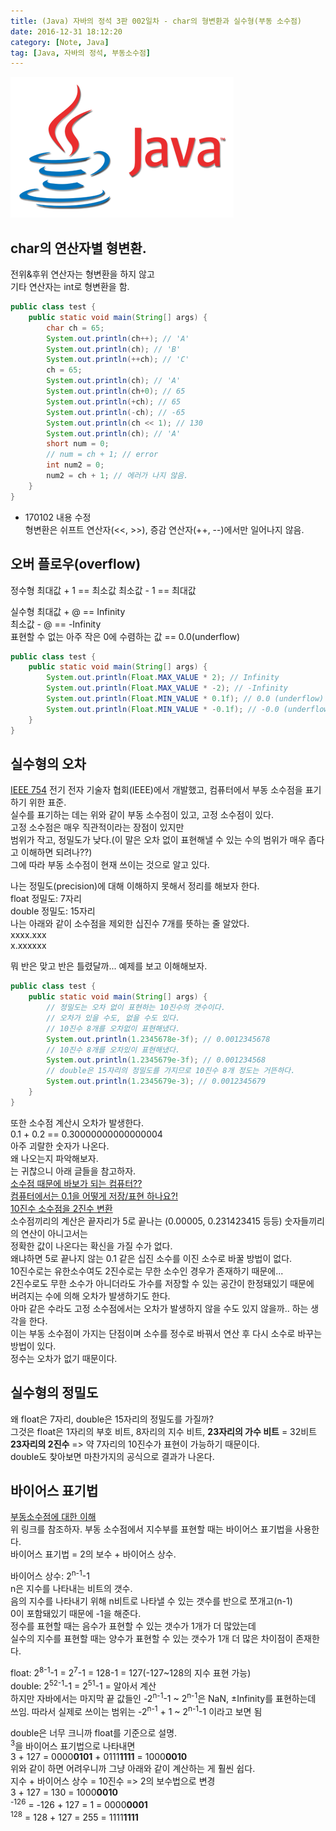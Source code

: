 ```yaml
---
title: (Java) 자바의 정석 3판 002일차 - char의 형변환과 실수형(부동 소수점)
date: 2016-12-31 18:12:20
category: [Note, Java]
tag: [Java, 자바의 정석, 부동소수점]
---
```

![](Java-study-002day/thumb.png)

## char의 연산자별 형변환.
전위&후위 연산자는 형변환을 하지 않고  
기타 연산자는 int로 형변환을 함.  
```java
public class test {
    public static void main(String[] args) {
        char ch = 65;
        System.out.println(ch++); // 'A'
        System.out.println(ch); // 'B'
        System.out.println(++ch); // 'C'
        ch = 65;
        System.out.println(ch); // 'A'
        System.out.println(ch+0); // 65
        System.out.println(+ch); // 65
        System.out.println(-ch); // -65
        System.out.println(ch << 1); // 130
        System.out.println(ch); // 'A'
        short num = 0;
        // num = ch + 1; // error
        int num2 = 0;
        num2 = ch + 1; // 에러가 나지 않음.
    }
}
```
+ 170102 내용 수정  
형변환은 쉬프트 연산자(<<, >>), 증감 연산자(++, --)에서만 일어나지 않음.

## 오버 플로우(overflow)
정수형
최대값 + 1 == 최소값
최소값 - 1 == 최대값

실수형
최대값 + @ == Infinity  
최소값 - @ == -Infinity  
표현할 수 없는 아주 작은 0에 수렴하는 값 == 0.0(underflow)
```java
public class test {
    public static void main(String[] args) {
        System.out.println(Float.MAX_VALUE * 2); // Infinity
        System.out.println(Float.MAX_VALUE * -2); // -Infinity
        System.out.println(Float.MIN_VALUE * 0.1f); // 0.0 (underflow)
        System.out.println(Float.MIN_VALUE * -0.1f); // -0.0 (underflow)
    }
}
```

## 실수형의 오차
[IEEE 754](https://ko.wikipedia.org/wiki/IEEE_754)
전기 전자 기술자 협회(IEEE)에서 개발했고, 컴퓨터에서 부동 소수점을 표기하기 위한 표준.  
실수를 표기하는 데는 위와 같이 부동 소수점이 있고, 고정 소수점이 있다.  
고정 소수점은 매우 직관적이라는 장점이 있지만  
범위가 작고, 정밀도가 낮다.(이 말은 오차 없이 표현해낼 수 있는 수의 범위가 매우 좁다고 이해하면 되려나??)  
그에 따라 부동 소수점이 현재 쓰이는 것으로 알고 있다.

나는 정밀도(precision)에 대해 이해하지 못해서 정리를 해보자 한다.  
float 정밀도: 7자리  
double 정밀도: 15자리  
나는 아래와 같이 소수점을 제외한 십진수 7개를 뜻하는 줄 알았다.  
xxxx.xxx  
x.xxxxxx  

뭐 반은 맞고 반은 틀렸달까... 예제를 보고 이해해보자.  
```java
public class test {
    public static void main(String[] args) {
        // 정밀도는 오차 없이 표현하는 10진수의 갯수이다.
        // 오차가 있을 수도, 없을 수도 있다.
        // 10진수 8개를 오차없이 표현해냈다.
        System.out.println(1.2345678e-3f); // 0.0012345678
        // 10진수 8개를 오차있이 표현해냈다.
        System.out.println(1.2345679e-3f); // 0.001234568
        // double은 15자리의 정밀도를 가지므로 10진수 8개 정도는 거뜬하다.
        System.out.println(1.2345679e-3); // 0.0012345679
    }
}
```

또한 소수점 계산시 오차가 발생한다.  
0.1 + 0.2 == 0.30000000000000004  
아주 괴랄한 숫자가 나온다.  
왜 나오는지 파악해보자.  
는 귀찮으니 아래 글들을 참고하자.  
[소수점 때문에 바보가 되는 컴퓨터??](http://namsieon.com/232)  
[컴퓨터에서는 0.1을 어떻게 저장/표현 하나요?!](https://kldp.org/node/116672)  
[10진수 소수점을 2진수 변환](
http://loveknof.tistory.com/entry/10%EC%A7%84%EC%88%98-%EC%86%8C%EC%88%98%EC%A0%90%EC%9D%84-2%EC%A7%84%EC%88%98-%EB%B3%80%ED%99%98)  
소수점끼리의 계산은 끝자리가 5로 끝나는 (0.00005, 0.231423415 등등) 숫자들끼리의 연산이 아니고서는  
정확한 값이 나온다는 확신을 가질 수가 없다.   
왜냐하면 5로 끝나지 않는 0.1 같은 십진 소수를 이진 소수로 바꿀 방법이 없다.  
10진수로는 유한소수여도 2진수로는 무한 소수인 경우가 존재하기 때문에...  
2진수로도 무한 소수가 아니더라도 가수를 저장할 수 있는 공간이 한정돼있기 때문에  
버려지는 수에 의해 오차가 발생하기도 한다.  
아마 같은 수라도 고정 소수점에서는 오차가 발생하지 않을 수도 있지 않을까.. 하는 생각을 한다.  
이는 부동 소수점이 가지는 단점이며 소수를 정수로 바꿔서 연산 후 다시 소수로 바꾸는 방법이 있다.  
정수는 오차가 없기 때문이다.

## 실수형의 정밀도
왜 float은 7자리, double은 15자리의 정밀도를 가질까?  
그것은 float은 1자리의 부호 비트, 8자리의 지수 비트, **23자리의 가수 비트** = 32비트  
**23자리의 2진수** => 약 7자리의 10진수가 표현이 가능하기 때문이다.  
double도 찾아보면 마찬가지의 공식으로 결과가 나온다.

## 바이어스 표기법
[부동소수점에 대한 이해](http://thrillfighter.tistory.com/349)  
위 링크를 참조하자. 부동 소수점에서 지수부를 표현할 때는 바이어스 표기법을 사용한다.  
바이어스 표기법 = 2의 보수 + 바이어스 상수.
  
바이어스 상수: 2<sup>n-1</sup>-1  
n은 지수를 나타내는 비트의 갯수.  
음의 지수를 나타내기 위해 n비트로 나타낼 수 있는 갯수를 반으로 쪼개고(n-1)  
0이 포함돼있기 때문에 -1을 해준다.  
정수를 표현할 때는 음수가 표현할 수 있는 갯수가 1개가 더 많았는데  
실수의 지수를 표현할 때는 양수가 표현할 수 있는 갯수가 1개 더 많은 차이점이 존재한다.  

float: 2<sup>8-1</sup>-1 = 2<sup>7</sup>-1 = 128-1 = 127(-127~128의 지수 표현 가능)  
double: 2<sup>52-1</sup>-1 = 2<sup>51</sup>-1 = 알아서 계산  
하지만 자바에서는 마지막 끝 값들인 -2<sup>n-1</sup>-1 ~ 2<sup>n-1</sup>은 NaN, ±Infinity를 표현하는데 쓰임.
따라서 실제로 쓰이는 범위는
-2<sup>n-1</sup> + 1 ~ 2<sup>n-1</sup>-1 이라고 보면 됨

double은 너무 크니까 float를 기준으로 설명.  
<sup>3</sup>을 바이어스 표기법으로 나타내면  
3 + 127 = 0000**0101** + 0111**1111** = 1000**0010**  
위와 같이 하면 어려우니까 그냥 아래와 같이 계산하는 게 훨씬 쉽다.  
지수 + 바이어스 상수 = 10진수 => 2의 보수법으로 변경  
3 + 127 = 130 = 1000**0010**  
<sup>-126</sup> = -126 + 127 = 1 = 0000**0001**  
<sup>128</sup> = 128 + 127 = 255 = 1111**1111**